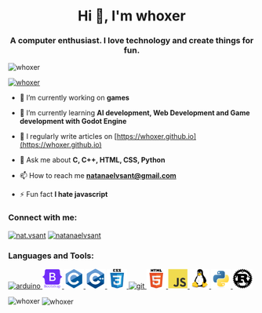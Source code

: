 <h1 align="center">Hi 👋, I'm whoxer</h1>
<h3 align="center">A computer enthusiast. I love technology and create things for fun.</h3>

<p align="left"> <img src="https://komarev.com/ghpvc/?username=whoxer&label=Profile%20views&color=0e75b6&style=flat" alt="whoxer" /> </p>

<p align="left"> <a href="https://github.com/ryo-ma/github-profile-trophy"><img src="https://github-profile-trophy.vercel.app/?username=whoxer" alt="whoxer" /></a> </p>

- 🔭 I’m currently working on **games**

- 🌱 I’m currently learning **AI development, Web Development and Game development with Godot Engine**

- 📝 I regularly write articles on [https://whoxer.github.io](https://whoxer.github.io)

- 💬 Ask me about **C, C++, HTML, CSS, Python**

- 📫 How to reach me **natanaelvsant@gmail.com**

- ⚡ Fun fact **I hate javascript**

<h3 align="left">Connect with me:</h3>
<p align="left">
<a href="https://instagram.com/nat.vsant" target="blank"><img align="center" src="https://raw.githubusercontent.com/rahuldkjain/github-profile-readme-generator/master/src/images/icons/Social/instagram.svg" alt="nat.vsant" height="30" width="40" /></a>
<a href="https://www.hackerrank.com/natanaelvsant" target="blank"><img align="center" src="https://raw.githubusercontent.com/rahuldkjain/github-profile-readme-generator/master/src/images/icons/Social/hackerrank.svg" alt="natanaelvsant" height="30" width="40" /></a>
</p>

<h3 align="left">Languages and Tools:</h3>
<p align="left"> <a href="https://www.arduino.cc/" target="_blank" rel="noreferrer"> <img src="https://cdn.worldvectorlogo.com/logos/arduino-1.svg" alt="arduino" width="40" height="40"/> </a> <a href="https://getbootstrap.com" target="_blank" rel="noreferrer"> <img src="https://raw.githubusercontent.com/devicons/devicon/master/icons/bootstrap/bootstrap-plain-wordmark.svg" alt="bootstrap" width="40" height="40"/> </a> <a href="https://www.cprogramming.com/" target="_blank" rel="noreferrer"> <img src="https://raw.githubusercontent.com/devicons/devicon/master/icons/c/c-original.svg" alt="c" width="40" height="40"/> </a> <a href="https://www.w3schools.com/cpp/" target="_blank" rel="noreferrer"> <img src="https://raw.githubusercontent.com/devicons/devicon/master/icons/cplusplus/cplusplus-original.svg" alt="cplusplus" width="40" height="40"/> </a> <a href="https://www.w3schools.com/css/" target="_blank" rel="noreferrer"> <img src="https://raw.githubusercontent.com/devicons/devicon/master/icons/css3/css3-original-wordmark.svg" alt="css3" width="40" height="40"/> </a> <a href="https://git-scm.com/" target="_blank" rel="noreferrer"> <img src="https://www.vectorlogo.zone/logos/git-scm/git-scm-icon.svg" alt="git" width="40" height="40"/> </a> <a href="https://www.w3.org/html/" target="_blank" rel="noreferrer"> <img src="https://raw.githubusercontent.com/devicons/devicon/master/icons/html5/html5-original-wordmark.svg" alt="html5" width="40" height="40"/> </a> <a href="https://developer.mozilla.org/en-US/docs/Web/JavaScript" target="_blank" rel="noreferrer"> <img src="https://raw.githubusercontent.com/devicons/devicon/master/icons/javascript/javascript-original.svg" alt="javascript" width="40" height="40"/> </a> <a href="https://www.linux.org/" target="_blank" rel="noreferrer"> <img src="https://raw.githubusercontent.com/devicons/devicon/master/icons/linux/linux-original.svg" alt="linux" width="40" height="40"/> </a> <a href="https://www.python.org" target="_blank" rel="noreferrer"> <img src="https://raw.githubusercontent.com/devicons/devicon/master/icons/python/python-original.svg" alt="python" width="40" height="40"/> </a> <a href="https://www.rust-lang.org" target="_blank" rel="noreferrer"> <img src="https://raw.githubusercontent.com/devicons/devicon/master/icons/rust/rust-plain.svg" alt="rust" width="40" height="40"/></a></p>

<p><img align="left" src="https://github-readme-stats.vercel.app/api/top-langs?username=whoxer&show_icons=true&locale=en&layout=compact" alt="whoxer" /></p>

<p>&nbsp;<img align="center" src="https://github-readme-stats.vercel.app/api?username=whoxer&show_icons=true&locale=en" alt="whoxer" /></p>

